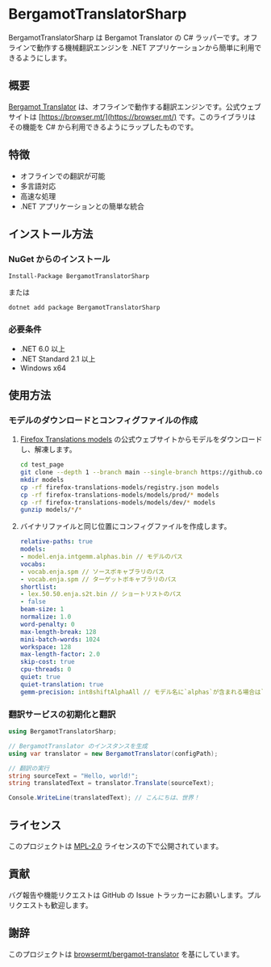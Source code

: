 # BergamotTranslatorSharp

BergamotTranslatorSharp は Bergamot Translator の C# ラッパーです。オフラインで動作する機械翻訳エンジンを .NET アプリケーションから簡単に利用できるようにします。

## 概要

[Bergamot Translator](https://github.com/browsermt/bergamot-translator) は、オフラインで動作する翻訳エンジンです。公式ウェブサイトは [https://browser.mt/](https://browser.mt/) です。このライブラリはその機能を C# から利用できるようにラップしたものです。

## 特徴

- オフラインでの翻訳が可能
- 多言語対応
- 高速な処理
- .NET アプリケーションとの簡単な統合

## インストール方法

### NuGet からのインストール

```
Install-Package BergamotTranslatorSharp
```

または

```
dotnet add package BergamotTranslatorSharp
```

### 必要条件

- .NET 6.0 以上
- .NET Standard 2.1 以上
- Windows x64

## 使用方法

### モデルのダウンロードとコンフィグファイルの作成

1. [Firefox Translations models](https://github.com/mozilla/firefox-translations-models) の公式ウェブサイトからモデルをダウンロードし、解凍します。
    ```bash
    cd test_page
    git clone --depth 1 --branch main --single-branch https://github.com/mozilla/firefox-translations-models/
    mkdir models
    cp -rf firefox-translations-models/registry.json models
    cp -rf firefox-translations-models/models/prod/* models
    cp -rf firefox-translations-models/models/dev/* models
    gunzip models/*/*
    ```
2. バイナリファイルと同じ位置にコンフィグファイルを作成します。
    ```yml
    relative-paths: true
    models:
    - model.enja.intgemm.alphas.bin // モデルのパス
    vocabs:
    - vocab.enja.spm // ソースボキャブラリのパス
    - vocab.enja.spm // ターゲットボキャブラリのパス
    shortlist:
    - lex.50.50.enja.s2t.bin // ショートリストのパス
    - false
    beam-size: 1
    normalize: 1.0
    word-penalty: 0
    max-length-break: 128
    mini-batch-words: 1024
    workspace: 128
    max-length-factor: 2.0
    skip-cost: true
    cpu-threads: 0
    quiet: true
    quiet-translation: true
    gemm-precision: int8shiftAlphaAll // モデル名に`alphas`が含まれる場合は`int8shiftAlphaAll`、それ以外は`int8shiftAll`を指定
    ```

### 翻訳サービスの初期化と翻訳

```cs
using BergamotTranslatorSharp;

// BergamotTranslator のインスタンスを生成
using var translator = new BergamotTranslator(configPath);

// 翻訳の実行
string sourceText = "Hello, world!";
string translatedText = translator.Translate(sourceText);

Console.WriteLine(translatedText); // こんにちは、世界！
```

## ライセンス

このプロジェクトは [MPL-2.0](https://www.mozilla.org/en-US/MPL/2.0/) ライセンスの下で公開されています。

## 貢献

バグ報告や機能リクエストは GitHub の Issue トラッカーにお願いします。プルリクエストも歓迎します。

## 謝辞

このプロジェクトは [browsermt/bergamot-translator](https://github.com/browsermt/bergamot-translator) を基にしています。